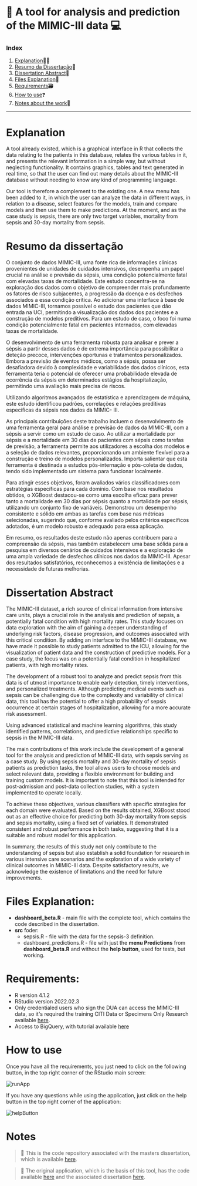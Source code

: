 # :pushpin: A tool for analysis and prediction of the MIMIC-III data :computer:

### Index

1. [Explanation](#explanation):woman_teacher:
2. [Resumo da Dissertação](#resumo-da-dissertação):bookmark_tabs: 
3. [Dissertation Abstract](#dissertation-abstract):bookmark_tabs: 
4. [Files Explanation](#files-explanation)📂
5. [Requirements](#requirements)🗃️
6. [How to use](#how-to-use)❓
7. [Notes about the work](#notes)📔


---------------------------------------------------------------------------------

# Explanation
A tool already existed, which is a graphical interface in R that collects the data relating to the patients in this database, relates the various tables in it, and presents the relevant information in a simple way, but without neglecting functionality. It contains graphics, tables and text generated in real time, so that the user can find out many details about the MIMIC-III database without needing to know any kind of programming language.

Our tool is therefore a complement to the existing one. A new menu has been added to it, in which the user can analyze the data in different ways, in relation to a disease, select features for the models, train and compare models and then use them to make predictions. At the moment, and as the case study is sepsis, there are only two target variables, mortality from sepsis and 30-day mortality from sepsis.
<br>

# Resumo da dissertação

O conjunto de dados MIMIC-III, uma fonte rica de informações clínicas provenientes de unidades
de cuidados intensivos, desempenha um papel crucial na análise e previsão da sépsis, uma
condição potencialmente fatal com elevadas taxas de mortalidade. Este estudo concentra-se
na exploração dos dados com o objetivo de compreender mais profundamente os fatores de
risco subjacentes, a progressão da doença e os desfechos associados a essa condição crítica. Ao
adicionar uma interface à base de dados MIMIC-III, tornamos possível o estudo dos pacientes
que dão entrada na UCI, permitindo a visualização dos dados dos pacientes e a construção de
modelos preditivos. Para um estudo de caso, o foco foi numa condição potencialmente fatal em
pacientes internados, com elevadas taxas de mortalidade.

O desenvolvimento de uma ferramenta robusta para analisar e prever a sépsis a partir desses
dados é de extrema importância para possibilitar a deteção precoce, intervenções oportunas e
tratamentos personalizados. Embora a previsão de eventos médicos, como a sépsis, possa ser
desafiadora devido à complexidade e variabilidade dos dados clínicos, esta ferramenta teria o
potencial de oferecer uma probabilidade elevada de ocorrência da sépsis em determinados estágios
da hospitalização, permitindo uma avaliação mais precisa de riscos.

Utilizando algoritmos avançados de estatística e aprendizagem de máquina, este estudo
identificou padrões, correlações e relações preditivas específicas da sépsis nos dados da MIMIC-
III.

As principais contribuições deste trabalho incluem o desenvolvimento de uma ferramenta
geral para análise e previsão de dados da MIMIC-III, com a sépsis a servir como um estudo de
caso. Ao utilizar a mortalidade por sépsis e a mortalidade em 30 dias de pacientes com sépsis
como tarefas de previsão, a ferramenta permite aos utilizadores a escolha dos modelos e a seleção
de dados relevantes, proporcionando um ambiente flexível para a construção e treino de modelos
personalizados. Importa salientar que esta ferramenta é destinada a estudos pós-internação e
pós-coleta de dados, tendo sido implementado um sistema para funcionar localmente.

Para atingir esses objetivos, foram avaliados vários classificadores com estratégias específicas
para cada domínio. Com base nos resultados obtidos, o XGBoost destacou-se como uma escolha
eficaz para prever tanto a mortalidade em 30 dias por sépsis quanto a mortalidade por sépsis,
utilizando um conjunto fixo de variáveis. Demonstrou um desempenho consistente e sólido em
ambas as tarefas com base nas métricas selecionadas, sugerindo que, conforme avaliado pelos 
critérios específicos adotados, é um modelo robusto e adequado para essa aplicação.

Em resumo, os resultados deste estudo não apenas contribuem para a compreensão da sépsis,
mas também estabelecem uma base sólida para a pesquisa em diversos cenários de cuidados
intensivos e a exploração de uma ampla variedade de desfechos clínicos nos dados da MIMIC-III.
Apesar dos resultados satisfatórios, reconhecemos a existência de limitações e a necessidade de
futuras melhorias.


# Dissertation Abstract

The MIMIC-III dataset, a rich source of clinical information from intensive care units, plays
a crucial role in the analysis and prediction of sepsis, a potentially fatal condition with high
mortality rates. This study focuses on data exploration with the aim of gaining a deeper
understanding of underlying risk factors, disease progression, and outcomes associated with this
critical condition. By adding an interface to the MIMIC-III database, we have made it possible
to study patients admitted to the ICU, allowing for the visualization of patient data and the
construction of predictive models. For a case study, the focus was on a potentially fatal condition
in hospitalized patients, with high mortality rates.

The development of a robust tool to analyze and predict sepsis from this data is of utmost
importance to enable early detection, timely interventions, and personalized treatments. Although
predicting medical events such as sepsis can be challenging due to the complexity and variability
of clinical data, this tool has the potential to offer a high probability of sepsis occurrence at
certain stages of hospitalization, allowing for a more accurate risk assessment.

Using advanced statistical and machine learning algorithms, this study identified patterns,
correlations, and predictive relationships specific to sepsis in the MIMIC-III data.

The main contributions of this work include the development of a general tool for the analysis
and prediction of MIMIC-III data, with sepsis serving as a case study. By using sepsis mortality
and 30-day mortality of sepsis patients as prediction tasks, the tool allows users to choose models
and select relevant data, providing a flexible environment for building and training custom models.
It is important to note that this tool is intended for post-admission and post-data collection
studies, with a system implemented to operate locally.

To achieve these objectives, various classifiers with specific strategies for each domain were
evaluated. Based on the results obtained, XGBoost stood out as an effective choice for predicting
both 30-day mortality from sepsis and sepsis mortality, using a fixed set of variables. It
demonstrated consistent and robust performance in both tasks, suggesting that it is a suitable
and robust model for this application.

In summary, the results of this study not only contribute to the understanding of sepsis
but also establish a solid foundation for research in various intensive care scenarios and the
exploration of a wide variety of clinical outcomes in MIMIC-III data. Despite satisfactory results,
we acknowledge the existence of limitations and the need for future improvements.


# Files Explanation:

- **dashboard_beta.R** - main file with the complete tool, which contains the code described in the dissertation.
- **src** foder:
    <ul>
      <li> sepsis.R - file with the data for the sepsis-3 definition. </li>
      <li> dashboard_predictions.R - file with just the <b>menu Predictions</b> from <b>dashboard_beta.R</b> and without the <b>help button</b>, used for tests, but working. </li>
    </ul>

# Requirements:
- R version 4.1.2
- RStudio version 2022.02.3
- Only credentialed users who sign the DUA can access the MIMIC-III data, so it's required the training CITI Data or Specimens Only Research available [here](https://physionet.org/content/mimiciii/1.4/).
- Access to BigQuery, with tutorial available [here](https://mimic.mit.edu/docs/iii/tutorials/intro-to-mimic-iii-bq/)

# How to use
Once you have all the requirements, you just need to click on the following button, in the top right corner of the RStudio main screen:

![runApp](https://github.com/CristianaMorais/A-tool-for-analysis-and-prediction-of-the-MIMIC-III-data/assets/20134178/e034eeb4-97d8-4dbf-92ff-6804d84d88d1)

If you have any questions while using the application, just click on the help button in the top right corner of the application:

![helpButton](https://github.com/CristianaMorais/A-tool-for-analysis-and-prediction-of-the-MIMIC-III-data/assets/20134178/66dae2a1-4846-4eb6-b855-3f2bbd985351)

# Notes
> :link: This is the code repository associated with the masters dissertation, which is available [here]().

> :link: The original application, which is the basis of this tool, has the code available <a href="https://github.com/nmot97/An-interface-for-exploratory-analasys-of-the-MIMIC-III" target="_blank">here</a> and the associated dissertation <a href="https://hdl.handle.net/10216/146737" target="_blank">here</a>.
